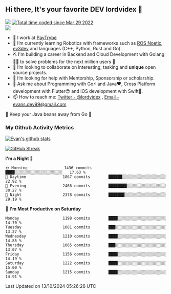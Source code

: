 ## Hi there, It's your favorite DEV lordvidex 👋
<img src="https://komarev.com/ghpvc/?username=lordvidex&label=Views&color=blue&style=plastic" /> <a href="https://wakatime.com/@0e56db35-d16b-410a-acc0-4085055304bf"><img src="https://wakatime.com/badge/user/0e56db35-d16b-410a-acc0-4085055304bf.svg" alt="Total time coded since Mar 29 2022" /></a>  
![](https://github-profile-trophy.vercel.app/?username=lordvidex)
- 🔭 I work at [PayTrybe](https://www.paytrybe.com)
- 🌱 I’m currently learning Robotics with frameworks such as [ROS Noetic](ros.org), [ev3dev](www.ev3dev.org) and languages (C++, Python, Rust and Go).
- ⛏️ I'm building a career in Backend and Cloud Development with Golang 🧙🏼 to solve problems for the next million users 🤌
- 👯 I’m looking to collaborate on interesting, tasking and **unique** open source projects.
- 🤔 I’m looking for help with Mentorship, Sponsorship or scholarship.
- 💬 Ask me about Programming with Go⚡️ and Java❤️, Cross Platform development with Flutter😍 and iOS development with Swift🚀.
- 📫 How to reach me: [Twitter - @lordvidex](https://twitter.com/lordvidex) , [Email - evans.dev99@gmail.com](mailto:evans.dev99@gmail.com?body=Hello%20Evans,)
  
    
🎤 Keep your Java beans away from Go 🌚
  
  
### My Github Activity Metrics
<div>
<!-- <a href="https://github.com/lordvidex">
  <img src="https://github-readme-stats.vercel.app/api/top-langs/?username=lordvidex&theme=light" />
</a>    -->
<!-- [![Top Langs](https://github-readme-stats.vercel.app/api/top-langs/?username=lordvidex)](https://github.com/lordvidex/)  -->
<a href="https://github.com/lordvidex">
 <img src="https://github-readme-stats.vercel.app/api?username=lordvidex&show_icons=true&theme=light&line_height=27" alt="Evan's github stats"/>
</a>
</div>

[![GitHub Streak](https://github-readme-streak-stats.herokuapp.com?user=lordvidex&theme=github-dark&hide_border=true)](https://git.io/streak-stats)

<!--
  <a href="https://github.com/iampawan/FlutterExampleApps">
    <img align="center" src="https://github-readme-stats.vercel.app/api/pin/?username=iampawan&repo=FlutterExampleApps&theme=light" />

  </a>
  <a href="https://github.com/iampawan/VelocityX">
   <img align="center" src="https://github-readme-stats.vercel.app/api/pin/?username=iampawan&repo=VelocityX&theme=light" />
  </a>
-->
<!--START_SECTION:waka-->
**I'm a Night 🦉** 

```text
🌞 Morning                1436 commits        ████░░░░░░░░░░░░░░░░░░░░░   17.63 % 
🌆 Daytime                1867 commits        ██████░░░░░░░░░░░░░░░░░░░   22.92 % 
🌃 Evening                2466 commits        ████████░░░░░░░░░░░░░░░░░   30.27 % 
🌙 Night                  2378 commits        ███████░░░░░░░░░░░░░░░░░░   29.19 % 
```
📅 **I'm Most Productive on Saturday** 

```text
Monday                   1198 commits        ████░░░░░░░░░░░░░░░░░░░░░   14.70 % 
Tuesday                  1081 commits        ███░░░░░░░░░░░░░░░░░░░░░░   13.27 % 
Wednesday                1210 commits        ████░░░░░░░░░░░░░░░░░░░░░   14.85 % 
Thursday                 1065 commits        ███░░░░░░░░░░░░░░░░░░░░░░   13.07 % 
Friday                   1156 commits        ████░░░░░░░░░░░░░░░░░░░░░   14.19 % 
Saturday                 1222 commits        ████░░░░░░░░░░░░░░░░░░░░░   15.00 % 
Sunday                   1215 commits        ████░░░░░░░░░░░░░░░░░░░░░   14.91 % 
```



 Last Updated on 13/10/2024 05:26:26 UTC
<!--END_SECTION:waka-->
